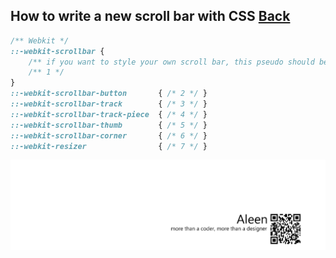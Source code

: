 ## How to write a new scroll bar with CSS [Back](./qa.md)

```css
/** Webkit */
::-webkit-scrollbar {
    /** if you want to style your own scroll bar, this pseudo should be written */
    /** 1 */
}
::-webkit-scrollbar-button       { /* 2 */ }
::-webkit-scrollbar-track        { /* 3 */ }
::-webkit-scrollbar-track-piece  { /* 4 */ }
::-webkit-scrollbar-thumb        { /* 5 */ }
::-webkit-scrollbar-corner       { /* 6 */ }
::-webkit-resizer                { /* 7 */ }
```

<a href="http://aleen42.github.io/" target="_blank" ><img src="./../pic/tail.gif"></a>
